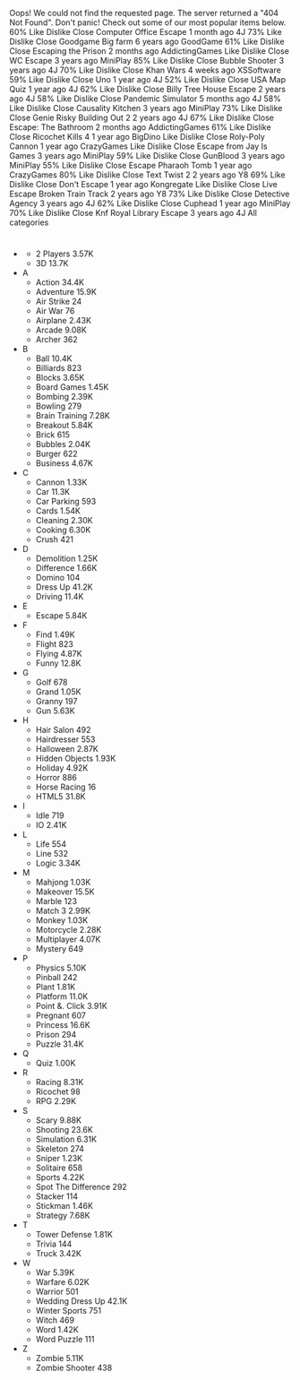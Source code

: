 Oops! We could not find the requested page. The server returned a "404 Not Found". Don't panic! Check out some of our most popular items below. 60% Like Dislike Close Computer Office Escape 1 month ago 4J 73% Like Dislike Close Goodgame Big farm 6 years ago GoodGame 61% Like Dislike Close Escaping the Prison 2 months ago AddictingGames Like Dislike Close WC Escape 3 years ago MiniPlay 85% Like Dislike Close Bubble Shooter 3 years ago 4J 70% Like Dislike Close Khan Wars 4 weeks ago XSSoftware 59% Like Dislike Close Uno 1 year ago 4J 52% Like Dislike Close USA Map Quiz 1 year ago 4J 62% Like Dislike Close Billy Tree House Escape 2 years ago 4J 58% Like Dislike Close Pandemic Simulator 5 months ago 4J 58% Like Dislike Close Causality Kitchen 3 years ago MiniPlay 73% Like Dislike Close Genie Risky Building Out 2 2 years ago 4J 67% Like Dislike Close Escape: The Bathroom 2 months ago AddictingGames 61% Like Dislike Close Ricochet Kills 4 1 year ago BigDino Like Dislike Close Roly-Poly Cannon 1 year ago CrazyGames Like Dislike Close Escape from Jay Is Games 3 years ago MiniPlay 59% Like Dislike Close GunBlood 3 years ago MiniPlay 55% Like Dislike Close Escape Pharaoh Tomb 1 year ago CrazyGames 80% Like Dislike Close Text Twist 2 2 years ago Y8 69% Like Dislike Close Don't Escape 1 year ago Kongregate Like Dislike Close Live Escape Broken Train Track 2 years ago Y8 73% Like Dislike Close Detective Agency 3 years ago 4J 62% Like Dislike Close Cuphead 1 year ago MiniPlay 70% Like Dislike Close Knf Royal Library Escape 3 years ago 4J All categories

*   #
    *   2 Players 3.57K
    *   3D 13.7K
*   A
    *   Action 34.4K
    *   Adventure 15.9K
    *   Air Strike 24
    *   Air War 76
    *   Airplane 2.43K
    *   Arcade 9.08K
    *   Archer 362
*   B
    *   Ball 10.4K
    *   Billiards 823
    *   Blocks 3.65K
    *   Board Games 1.45K
    *   Bombing 2.39K
    *   Bowling 279
    *   Brain Training 7.28K
    *   Breakout 5.84K
    *   Brick 615
    *   Bubbles 2.04K
    *   Burger 622
    *   Business 4.67K
*   C
    *   Cannon 1.33K
    *   Car 11.3K
    *   Car Parking 593
    *   Cards 1.54K
    *   Cleaning 2.30K
    *   Cooking 6.30K
    *   Crush 421
*   D
    *   Demolition 1.25K
    *   Difference 1.66K
    *   Domino 104
    *   Dress Up 41.2K
    *   Driving 11.4K
*   E
    *   Escape 5.84K
*   F
    *   Find 1.49K
    *   Flight 823
    *   Flying 4.87K
    *   Funny 12.8K
*   G
    *   Golf 678
    *   Grand 1.05K
    *   Granny 197
    *   Gun 5.63K
*   H
    *   Hair Salon 492
    *   Hairdresser 553
    *   Halloween 2.87K
    *   Hidden Objects 1.93K
    *   Holiday 4.92K
    *   Horror 886
    *   Horse Racing 16
    *   HTML5 31.8K
*   I
    *   Idle 719
    *   IO 2.41K
*   L
    *   Life 554
    *   Line 532
    *   Logic 3.34K
*   M
    *   Mahjong 1.03K
    *   Makeover 15.5K
    *   Marble 123
    *   Match 3 2.99K
    *   Monkey 1.03K
    *   Motorcycle 2.28K
    *   Multiplayer 4.07K
    *   Mystery 649
*   P
    *   Physics 5.10K
    *   Pinball 242
    *   Plant 1.81K
    *   Platform 11.0K
    *   Point &. Click 3.91K
    *   Pregnant 607
    *   Princess 16.6K
    *   Prison 294
    *   Puzzle 31.4K
*   Q
    *   Quiz 1.00K
*   R
    *   Racing 8.31K
    *   Ricochet 98
    *   RPG 2.29K
*   S
    *   Scary 9.88K
    *   Shooting 23.6K
    *   Simulation 6.31K
    *   Skeleton 274
    *   Sniper 1.23K
    *   Solitaire 658
    *   Sports 4.22K
    *   Spot The Difference 292
    *   Stacker 114
    *   Stickman 1.46K
    *   Strategy 7.68K
*   T
    *   Tower Defense 1.81K
    *   Trivia 144
    *   Truck 3.42K
*   W
    *   War 5.39K
    *   Warfare 6.02K
    *   Warrior 501
    *   Wedding Dress Up 42.1K
    *   Winter Sports 751
    *   Witch 469
    *   Word 1.42K
    *   Word Puzzle 111
*   Z
    *   Zombie 5.11K
    *   Zombie Shooter 438